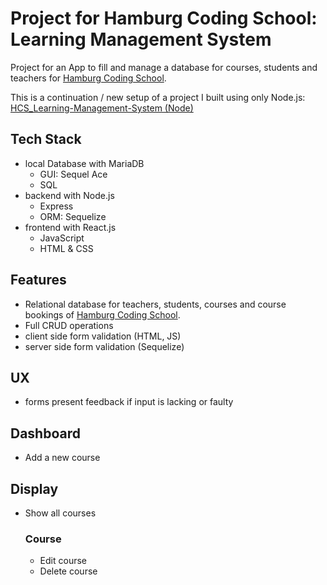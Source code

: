 # Project for Hamburg Coding School: Learning Management System

Project for an App to fill and manage a database for courses, students and teachers for [Hamburg Coding School](https://hamburgcodingschool.com/).

This is a continuation / new setup of a project I built using only Node.js: [HCS_Learning-Management-System (Node)](https://github.com/Codemon72/HCS_Learning-Management-System_with_Node)

## Tech Stack
- local Database with MariaDB
  - GUI: Sequel Ace
  - SQL
- backend with Node.js
  - Express
  - ORM: Sequelize
- frontend with React.js
  - JavaScript
  - HTML & CSS

## Features
- Relational database for teachers, students, courses and course bookings of [Hamburg Coding School](https://hamburgcodingschool.com/).
- Full CRUD operations
- client side form validation (HTML, JS)
- server side form validation (Sequelize)

## UX
- forms present feedback if input is lacking or faulty

## Dashboard
- Add a new course

## Display
- Show all courses

  ### Course
  - Edit course
  - Delete course
